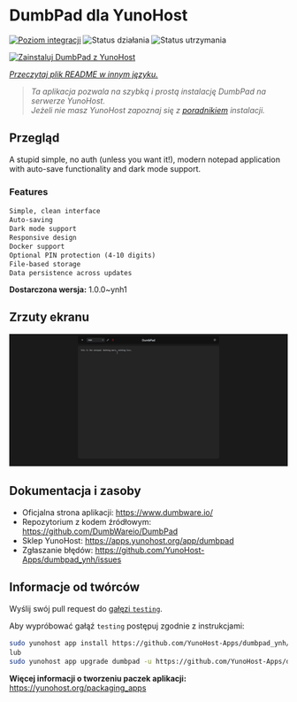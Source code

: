 <!--
To README zostało automatycznie wygenerowane przez <https://github.com/YunoHost/apps/tree/master/tools/readme_generator>
Nie powinno być ono edytowane ręcznie.
-->

# DumbPad dla YunoHost

[![Poziom integracji](https://apps.yunohost.org/badge/integration/dumbpad)](https://ci-apps.yunohost.org/ci/apps/dumbpad/)
![Status działania](https://apps.yunohost.org/badge/state/dumbpad)
![Status utrzymania](https://apps.yunohost.org/badge/maintained/dumbpad)

[![Zainstaluj DumbPad z YunoHost](https://install-app.yunohost.org/install-with-yunohost.svg)](https://install-app.yunohost.org/?app=dumbpad)

*[Przeczytaj plik README w innym języku.](./ALL_README.md)*

> *Ta aplikacja pozwala na szybką i prostą instalację DumbPad na serwerze YunoHost.*  
> *Jeżeli nie masz YunoHost zapoznaj się z [poradnikiem](https://yunohost.org/install) instalacji.*

## Przegląd

A stupid simple, no auth (unless you want it!), modern notepad application with auto-save functionality and dark mode support.

### Features

    Simple, clean interface
    Auto-saving
    Dark mode support
    Responsive design
    Docker support
    Optional PIN protection (4-10 digits)
    File-based storage
    Data persistence across updates


**Dostarczona wersja:** 1.0.0~ynh1

## Zrzuty ekranu

![Zrzut ekranu z DumbPad](./doc/screenshots/screenshot.png)

## Dokumentacja i zasoby

- Oficjalna strona aplikacji: <https://www.dumbware.io/>
- Repozytorium z kodem źródłowym: <https://github.com/DumbWareio/DumbPad>
- Sklep YunoHost: <https://apps.yunohost.org/app/dumbpad>
- Zgłaszanie błędów: <https://github.com/YunoHost-Apps/dumbpad_ynh/issues>

## Informacje od twórców

Wyślij swój pull request do [gałęzi `testing`](https://github.com/YunoHost-Apps/dumbpad_ynh/tree/testing).

Aby wypróbować gałąź `testing` postępuj zgodnie z instrukcjami:

```bash
sudo yunohost app install https://github.com/YunoHost-Apps/dumbpad_ynh/tree/testing --debug
lub
sudo yunohost app upgrade dumbpad -u https://github.com/YunoHost-Apps/dumbpad_ynh/tree/testing --debug
```

**Więcej informacji o tworzeniu paczek aplikacji:** <https://yunohost.org/packaging_apps>
